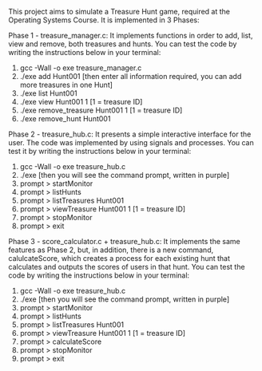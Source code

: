 This project aims to simulate a Treasure Hunt game, required at the Operating Systems Course. It is implemented in 3 Phases:

Phase 1 - treasure_manager.c: It implements functions in order to add, list, view and remove, both treasures and hunts. You can test the code by writing the instructions below in your terminal:
  1. gcc -Wall -o exe treasure_manager.c
  2. ./exe add Hunt001 [then enter all information required, you can add more treasures in one Hunt]
  3. ./exe list Hunt001
  4. ./exe view Hunt001 1 [1 = treasure ID]
  5. ./exe remove_treasure Hunt001 1 [1 = treasure ID]
  6. ./exe remove_hunt Hunt001

Phase 2 - treasure_hub.c: It presents a simple interactive interface for the user. The code was implemented by using signals and processes. You can test it by writing the instructions below in your terminal:
  1. gcc -Wall -o exe treasure_hub.c
  2. ./exe [then you will see the command prompt, written in purple]
  3. prompt > startMonitor
  4. prompt > listHunts
  5. prompt > listTreasures Hunt001
  6. prompt > viewTreasure Hunt001 1 [1 = treasure ID]
  7. prompt > stopMonitor
  8. prompt > exit

Phase 3 - score_calculator.c + treasure_hub.c: It implements the same features as Phase 2, but, in addition, there is a new command, calulcateScore, which creates a process for each existing hunt that calculates and outputs the scores of users in that hunt. You can test the code by writing the instructions below in your terminal:
  1. gcc -Wall -o exe treasure_hub.c
  2. ./exe [then you will see the command prompt, written in purple]
  3. prompt > startMonitor
  4. prompt > listHunts
  5. prompt > listTreasures Hunt001
  6. prompt > viewTreasure Hunt001 1 [1 = treasure ID]
  7. prompt > calculateScore
  8. prompt > stopMonitor
  9. prompt > exit
